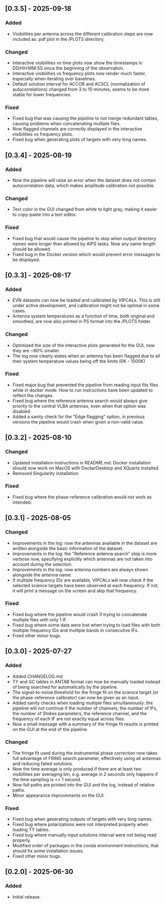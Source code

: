 ## [0.3.5] - 2025-09-18
### Added
- Visibilities per antenna across the different calibration steps are now included as .pdf plot in the /PLOTS directory.

### Changed
- Interactive visibilities vs time plots now show the timestamps in DD/HH:MM:SS since the beginning of the observation.
- Interactive visibilities vs frequency plots now render much faster, especially when iterating over baselines.
- Default solution interval for ACCOR and ACSCL (normalization of autocorrelations) changed from 3 to 10 minutes, seems to be more stable for lower frequencies.

### Fixed
- Fixed bug that was causing the pipeline to not merge redundant tables, causing problems when concatenating multiple files.
- Now flagged channels are correctly displayed in the interactive visibilities vs frequency plots.
- Fixed bug when generating plots of targets with very long names.

## [0.3.4] - 2025-08-19
### Added
- Now the pipeline will raise an error when the dataset does not contain autocorrelation data, which makes amplitude calibration not possible.

### Changed
- Text color in the GUI changed from white to light gray, making it easier to copy-paste into a text editor. 

### Fixed
- Fixed bug that would cause the pipeline to stop when output directory names were longer than allowed by AIPS tasks. Now any name length should be allowed.
- Fixed bug in the Docker version which would prevent error messages to be displayed.

## [0.3.3] - 2025-08-17
### Added
- EVN datasets can now be loaded and calibrated by VIPCALs. This is still under active development, and calibration might not be optimal in some cases.
- Antenna system temperatures as a function of time, both original and smoothed, are now also printed in PS format into the /PLOTS folder. 

### Changed
- Optimized the size of the interactive plots generated for the GUI, now they are ~90% smaller.
- The log now clearly states when an antenna has been flagged due to all their system temperature values being off the limits (0K - 1500K)

### Fixed
- Fixed major bug that prevented the pipeline from reading input fits files while in docker mode. How to run instructions have been updated to reflect the changes. 
- Fixed bug where the reference antenna search would always give priority to the central VLBA antennas, even when that option was disabled.
- Added a sanity check for the "Edge flagging" option, in previous versions the pipeline would crash when given a non-valid value. 

## [0.3.2] - 2025-08-10
### Changed
- Updated installation instructions in README.md. Docker installation should now work on MacOS with DockerDesktop and XQuartz installed.
- Removed Singularity installation. 

### Fixed
- Fixed bug where the phase-reference calibration would not work as intended.

## [0.3.1] - 2025-08-05
### Changed
- Improvements in the log: now the antennas available in the dataset are written alongside the basic information of the dataset. 
- Improvements in the log: the "Reference antenna search" step is more verbose now, specifying explicitly which antennas are not taken into account during the selection.
- Improvements in the log: now antenna numbers are always shown alongside the antenna name.
- If multiple frequency IDs are available, VIPCALs will now check if the selected science targets have been observed at each frequency. If not, it will print a message on the screen and skip that frequency.

### Fixed
- Fixed bug where the pipeline would crash if trying to concatenate multiple files with only 1 IF.
- Fixed bug where some data were lost when trying to load files with both multiple frequency IDs and multiple bands in consecutive IFs.
- Fixed other minor bugs.

## [0.3.0] - 2025-07-27
### Added
- Added CHANGELOG.md
- TY and GC tables in ANTAB format can now be manually loaded instead of being searched for automatically by the pipeline.
- The signal-to-noise threshold for the fringe fit on the science target (or the phase-reference calibrator) can now be given as an input.
- Added sanity checks when loading multiple files simultaneously: the pipeline will not continue if the number of channels, the number of IFs, the number of Stokes parameters, the reference channel, and the frequency of each IF are not exactly equal across files.
- Now a small message with a summary of the fringe fit results is printed on the GUI at the end of the pipeline.

### Changed
- The fringe fit used during the instrumental phase correction now takes full advantage of FRING search parameter, effectively using all antennas and reducing failed solutions.
- Now the time average is only produced if there are at least two visibilities per averaging bin, e.g. average in 2 seconds only happens if the time sampling is <= 1 second. 
- Now full paths are printed into the GUI and the log, instead of relative paths.
- Minor appearance improvements on the GUI.

### Fixed
- Fixed bug when generating outputs of targets with very long names.
- Fixed bug where polarizations were not interpreted properly when loading TY tables.
- Fixed bug where manually input solutions interval were not being read properly.
- Modified order of packages in the conda environment instructions, that should fix some installation issues.
- Fixed other minor bugs.

## [0.2.0] - 2025-06-30
### Added
- Initial release.